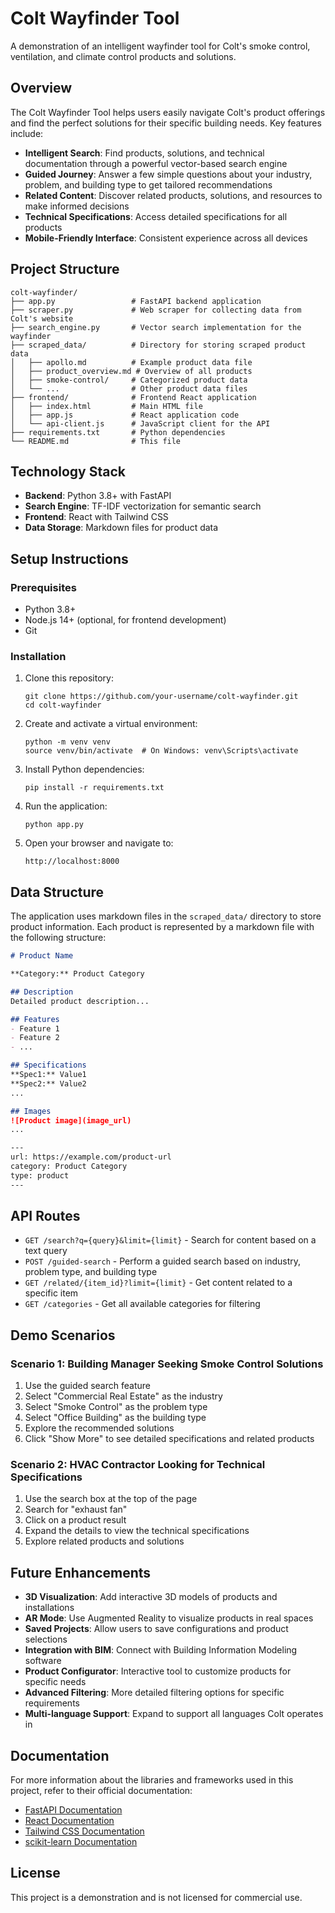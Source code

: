 # Colt Wayfinder Tool

A demonstration of an intelligent wayfinder tool for Colt's smoke control, ventilation, and climate control products and solutions.

## Overview

The Colt Wayfinder Tool helps users easily navigate Colt's product offerings and find the perfect solutions for their specific building needs. Key features include:

- **Intelligent Search**: Find products, solutions, and technical documentation through a powerful vector-based search engine
- **Guided Journey**: Answer a few simple questions about your industry, problem, and building type to get tailored recommendations
- **Related Content**: Discover related products, solutions, and resources to make informed decisions
- **Technical Specifications**: Access detailed specifications for all products
- **Mobile-Friendly Interface**: Consistent experience across all devices

## Project Structure

```
colt-wayfinder/
├── app.py                 # FastAPI backend application
├── scraper.py             # Web scraper for collecting data from Colt's website
├── search_engine.py       # Vector search implementation for the wayfinder
├── scraped_data/          # Directory for storing scraped product data
│   ├── apollo.md          # Example product data file
│   ├── product_overview.md # Overview of all products
│   ├── smoke-control/     # Categorized product data
│   └── ...                # Other product data files
├── frontend/              # Frontend React application
│   ├── index.html         # Main HTML file
│   ├── app.js             # React application code
│   └── api-client.js      # JavaScript client for the API
├── requirements.txt       # Python dependencies
└── README.md              # This file
```

## Technology Stack

- **Backend**: Python 3.8+ with FastAPI
- **Search Engine**: TF-IDF vectorization for semantic search
- **Frontend**: React with Tailwind CSS
- **Data Storage**: Markdown files for product data

## Setup Instructions

### Prerequisites

- Python 3.8+
- Node.js 14+ (optional, for frontend development)
- Git

### Installation

1. Clone this repository:
   ```
   git clone https://github.com/your-username/colt-wayfinder.git
   cd colt-wayfinder
   ```

2. Create and activate a virtual environment:
   ```
   python -m venv venv
   source venv/bin/activate  # On Windows: venv\Scripts\activate
   ```

3. Install Python dependencies:
   ```
   pip install -r requirements.txt
   ```

4. Run the application:
   ```
   python app.py
   ```

5. Open your browser and navigate to:
   ```
   http://localhost:8000
   ```

## Data Structure

The application uses markdown files in the `scraped_data/` directory to store product information. Each product is represented by a markdown file with the following structure:

```markdown
# Product Name

**Category:** Product Category

## Description
Detailed product description...

## Features
- Feature 1
- Feature 2
- ...

## Specifications
**Spec1:** Value1
**Spec2:** Value2
...

## Images
![Product image](image_url)
...

---
url: https://example.com/product-url
category: Product Category
type: product
---
```

## API Routes

- `GET /search?q={query}&limit={limit}` - Search for content based on a text query
- `POST /guided-search` - Perform a guided search based on industry, problem type, and building type
- `GET /related/{item_id}?limit={limit}` - Get content related to a specific item
- `GET /categories` - Get all available categories for filtering

## Demo Scenarios

### Scenario 1: Building Manager Seeking Smoke Control Solutions
1. Use the guided search feature
2. Select "Commercial Real Estate" as the industry
3. Select "Smoke Control" as the problem type
4. Select "Office Building" as the building type
5. Explore the recommended solutions
6. Click "Show More" to see detailed specifications and related products

### Scenario 2: HVAC Contractor Looking for Technical Specifications
1. Use the search box at the top of the page
2. Search for "exhaust fan"
3. Click on a product result
4. Expand the details to view the technical specifications
5. Explore related products and solutions

## Future Enhancements

- **3D Visualization**: Add interactive 3D models of products and installations
- **AR Mode**: Use Augmented Reality to visualize products in real spaces
- **Saved Projects**: Allow users to save configurations and product selections
- **Integration with BIM**: Connect with Building Information Modeling software
- **Product Configurator**: Interactive tool to customize products for specific needs
- **Advanced Filtering**: More detailed filtering options for specific requirements
- **Multi-language Support**: Expand to support all languages Colt operates in

## Documentation

For more information about the libraries and frameworks used in this project, refer to their official documentation:

- [FastAPI Documentation](https://fastapi.tiangolo.com/)
- [React Documentation](https://reactjs.org/docs/getting-started.html)
- [Tailwind CSS Documentation](https://tailwindcss.com/docs)
- [scikit-learn Documentation](https://scikit-learn.org/stable/documentation.html)

## License

This project is a demonstration and is not licensed for commercial use.
